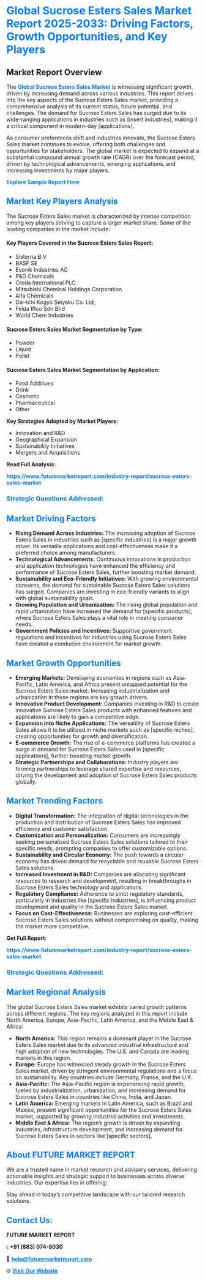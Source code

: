 <h1 style="color: #007BFF;">Global Sucrose Esters Sales Market Report 2025-2033: Driving Factors, Growth Opportunities, and Key Players</h1>

<section id="overview">
<h2>Market Report Overview</h2>
<p>The <a href="https://www.futuremarketreport.com/industry-report/sucrose-esters-sales-market" style="color: #007BFF; text-decoration: none;"><strong>Global Sucrose Esters Sales Market</strong></a> is witnessing significant growth, driven by increasing demand across various industries. This report delves into the key aspects of the Sucrose Esters Sales market, providing a comprehensive analysis of its current status, future potential, and challenges. The demand for Sucrose Esters Sales has surged due to its wide-ranging applications in industries such as [insert industries], making it a critical component in modern-day [applications].</p>
<p>As consumer preferences shift and industries innovate, the Sucrose Esters Sales market continues to evolve, offering both challenges and opportunities for stakeholders. The global market is expected to expand at a substantial compound annual growth rate (CAGR) over the forecast period, driven by technological advancements, emerging applications, and increasing investments by major players.</p>
</section>

<section id="overview">
<p><a href="https://www.futuremarketreport.com/request-sample/reportId=105107" style="color: #007BFF; text-decoration: none;"><strong>Explore Sample Report Here</strong></a></p>
</section>

<section id="key-players">
<h2 style="color: #007BFF;">Market Key Players Analysis</h2>
<p>The Sucrose Esters Sales market is characterized by intense competition among key players striving to capture a larger market share. Some of the leading companies in the market include:</p>
<h4>Key Players Covered in the Sucrose Esters Sales Report:</h4>
<ul><li>Sisterna B.V</li><li>BASF SE</li><li>Evonik Industries AG</li><li>P&amp;G Chemicals</li><li>Croda International PLC</li><li>Mitsubishi Chemical Holdings Corporation</li><li>Alfa Chemicals</li><li>Dai-Ichi Kogyo Seiyaku Co. Ltd,</li><li>Felda Iffco Sdn Bhd</li><li>World Chem Industries</li></ul>
<h4>Sucrose Esters Sales Market Segmentation by Type:</h4>
<ul><li>Powder</li><li>Liquid</li><li>Pellet</li></ul>

<h4>Sucrose Esters Sales Market Segmentation by Application:</h4>
<ul><li>Food Additives</li><li>Drink</li><li>Cosmetic</li><li>Pharmaceutical</li><li>Other</li></ul>
<p><strong>Key Strategies Adopted by Market Players:</strong></p>
<ul>
<li>Innovation and R&D</li>
<li>Geographical Expansion</li>
<li>Sustainability Initiatives</li>
<li>Mergers and Acquisitions</li>
</ul>
</section>

<section>
<p><strong>Read Full Analysis: </strong></p><a href="https://www.futuremarketreport.com/industry-report/sucrose-esters-sales-market" style="color: #007BFF; text-decoration: none;"><strong>https://www.futuremarketreport.com/industry-report/sucrose-esters-sales-market</strong></a>
<h3 style="color: #007BFF;">Strategic Questions Addressed:</h3>
</section>

<section id="driving-factors">
<h2 style="color: #007BFF;">Market Driving Factors</h2>
<ul>
<li><strong>Rising Demand Across Industries:</strong> The increasing adoption of Sucrose Esters Sales in industries such as [specific industries] is a major growth driver. Its versatile applications and cost-effectiveness make it a preferred choice among manufacturers.</li>
<li><strong>Technological Advancements:</strong> Continuous innovations in production and application technologies have enhanced the efficiency and performance of Sucrose Esters Sales, further boosting market demand.</li>
<li><strong>Sustainability and Eco-Friendly Initiatives:</strong> With growing environmental concerns, the demand for sustainable Sucrose Esters Sales solutions has surged. Companies are investing in eco-friendly variants to align with global sustainability goals.</li>
<li><strong>Growing Population and Urbanization:</strong> The rising global population and rapid urbanization have increased the demand for [specific products], where Sucrose Esters Sales plays a vital role in meeting consumer needs.</li>
<li><strong>Government Policies and Incentives:</strong> Supportive government regulations and incentives for industries using Sucrose Esters Sales have created a conducive environment for market growth.</li>
</ul>
</section>

<section id="growth-opportunities">
<h2 style="color: #007BFF;">Market Growth Opportunities</h2>
<ul>
<li><strong>Emerging Markets:</strong> Developing economies in regions such as Asia-Pacific, Latin America, and Africa present untapped potential for the Sucrose Esters Sales market. Increasing industrialization and urbanization in these regions are key growth drivers.</li>
<li><strong>Innovative Product Development:</strong> Companies investing in R&D to create innovative Sucrose Esters Sales products with enhanced features and applications are likely to gain a competitive edge.</li>
<li><strong>Expansion into Niche Applications:</strong> The versatility of Sucrose Esters Sales allows it to be utilized in niche markets such as [specific niches], creating opportunities for growth and diversification.</li>
<li><strong>E-commerce Growth:</strong> The rise of e-commerce platforms has created a surge in demand for Sucrose Esters Sales used in [specific applications], further boosting market growth.</li>
<li><strong>Strategic Partnerships and Collaborations:</strong> Industry players are forming partnerships to leverage shared expertise and resources, driving the development and adoption of Sucrose Esters Sales products globally.</li>
</ul>
</section>

<section id="trending-factors">
<h2 style="color: #007BFF;">Market Trending Factors</h2>
<ul>
<li><strong>Digital Transformation:</strong> The integration of digital technologies in the production and distribution of Sucrose Esters Sales has improved efficiency and customer satisfaction.</li>
<li><strong>Customization and Personalization:</strong> Consumers are increasingly seeking personalized Sucrose Esters Sales solutions tailored to their specific needs, prompting companies to offer customizable options.</li>
<li><strong>Sustainability and Circular Economy:</strong> The push towards a circular economy has driven demand for recyclable and reusable Sucrose Esters Sales solutions.</li>
<li><strong>Increased Investment in R&D:</strong> Companies are allocating significant resources to research and development, resulting in breakthroughs in Sucrose Esters Sales technology and applications.</li>
<li><strong>Regulatory Compliance:</strong> Adherence to strict regulatory standards, particularly in industries like [specific industries], is influencing product development and quality in the Sucrose Esters Sales market.</li>
<li><strong>Focus on Cost-Effectiveness:</strong> Businesses are exploring cost-efficient Sucrose Esters Sales solutions without compromising on quality, making the market more competitive.</li>
</ul>
</section>

<section>
<p><strong>Get Full Report: </strong></p><a href="https://www.futuremarketreport.com/industry-report/sucrose-esters-sales-market" style="color: #007BFF; text-decoration: none;"><strong>https://www.futuremarketreport.com/industry-report/sucrose-esters-sales-market</strong></a>
<h3 style="color: #007BFF;">Strategic Questions Addressed:</h3>
</section>


<section id="regional-analysis">
<h2 style="color: #007BFF;">Market Regional Analysis</h2>
<p>The global Sucrose Esters Sales market exhibits varied growth patterns across different regions. The key regions analyzed in this report include North America, Europe, Asia-Pacific, Latin America, and the Middle East & Africa:</p>
<ul>
<li><strong>North America:</strong> This region remains a dominant player in the Sucrose Esters Sales market due to its advanced industrial infrastructure and high adoption of new technologies. The U.S. and Canada are leading markets in this region.</li>
<li><strong>Europe:</strong> Europe has witnessed steady growth in the Sucrose Esters Sales market, driven by stringent environmental regulations and a focus on sustainability. Key countries include Germany, France, and the U.K.</li>
<li><strong>Asia-Pacific:</strong> The Asia-Pacific region is experiencing rapid growth, fueled by industrialization, urbanization, and increasing demand for Sucrose Esters Sales in countries like China, India, and Japan.</li>
<li><strong>Latin America:</strong> Emerging markets in Latin America, such as Brazil and Mexico, present significant opportunities for the Sucrose Esters Sales market, supported by growing industrial activities and investments.</li>
<li><strong>Middle East & Africa:</strong> The region’s growth is driven by expanding industries, infrastructure development, and increasing demand for Sucrose Esters Sales in sectors like [specific sectors].</li>
</ul>
</section>

<footer>
<h2 style="color: #007BFF;">About FUTURE MARKET REPORT</h2>
<p>We are a trusted name in market research and advisory services, delivering actionable insights and strategic support to businesses across diverse industries. Our expertise lies in offering:</p>

<p>Stay ahead in today’s competitive landscape with our tailored research solutions.</p>

<h2 style="color: #007BFF;">Contact Us:</h2>
<p><strong>FUTURE MARKET REPORT</strong></p>
<p>📞 <strong>+91 (883) 074-8030</strong></p>
<p>📧 <strong><a href="mailto:help@futuremarketreport.com" style="color: #007BFF;">help@futuremarketreport.com</a></strong></p>
<p>🌐 <strong><a href="https://www.futuremarketreport.com/" style="color: #007BFF;">Visit Our Website</a></strong></p>
</footer>